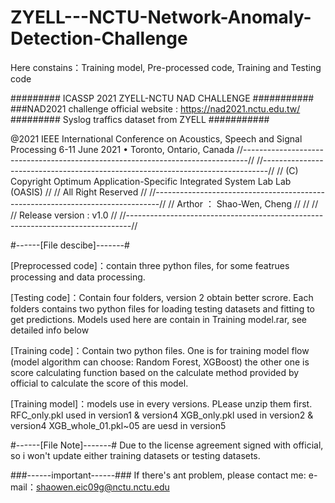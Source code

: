 # ZYELL---NCTU-Network-Anomaly-Detection-Challenge
Here constains：Training model, Pre-processed code, Training and Testing code  

######### ICASSP 2021 ZYELL-NCTU NAD CHALLENGE ###########
###NAD2021 challenge official website : https://nad2021.nctu.edu.tw/  
######### Syslog traffics dataset from ZYELL   ###########

@2021 IEEE International Conference on Acoustics, Speech and Signal Processing 
              6-11 June 2021 • Toronto, Ontario, Canada
//-------------------------------------------------------------------------------//
//-------------------------------------------------------------------------------//
//  (C) Copyright Optimum Application-Specific Integrated System Lab Lab (OASIS) //
//                            All Right Reserved                                 //
//-------------------------------------------------------------------------------//
//                        Arthor ： Shao-Wen, Cheng                              //
//                                                                               //
//                          Release version : v1.0                               //
//-------------------------------------------------------------------------------//

#------[File descibe]-------#

[Preprocessed code]：contain three python files, for some featrues processing and data processing.

[Testing code]：Contain four folders, version 2 obtain better scrore.
	        Each folders contains two python files for loading testing datasets and fitting to get predictions.
		Models used here are contain in Training model.rar, see detailed info below

[Training code]：Contain two python files.
		 One is for training model flow (model algorithm can choose: Random Forest, XGBoost)
		 the other one is score calculating function based on the calculate method provided by official to calculate the score of this model. 

[Training model]：models use in every versions. PLease unzip them first.
		 RFC_only.pkl used in version1 & version4
		 XGB_only.pkl used in version2 & version4
		 XGB_whole_01.pkl~05 are uesd in version5
		 

#------[File Note]-------#
Due to the license agreement signed with official, so i won't update either training datasets or testing datasets.


###------important------###
If there's ant problem, please contact me:
e-mail：shaowen.eic09g@nctu.nctu.edu
